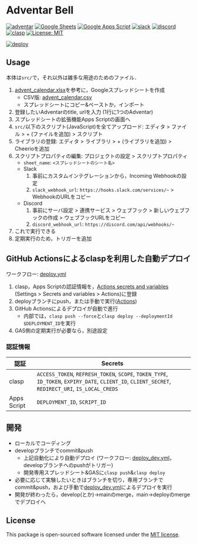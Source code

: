 # Adventar Bell

[![adventar](https://img.shields.io/badge/adventar-D35F4A.svg)](https://adventar.org/) [![Google Sheets](https://img.shields.io/badge/Google%20Sheets-gray.svg?logo=googlesheets)](https://www.google.com/intl/ja_jp/sheets/about/) [![Google Apps Script](https://img.shields.io/badge/Google%20Apps%20Script-gray.svg?logo=googleappsscript)](https://script.google.com/) [![slack](https://img.shields.io/badge/slack-gray.svg?logo=slack)](https://slack.com/) [![discord](https://img.shields.io/badge/discord-gray.svg?logo=discord)](https://discord.com/) [![clasp](https://img.shields.io/badge/deploy%20with-clasp-4285f4.svg)](https://github.com/google/clasp) [![License: MIT](https://img.shields.io/badge/License-MIT-yellow.svg)](https://opensource.org/licenses/MIT)

[![deploy](https://github.com/matchaism/adventar_bell/actions/workflows/deploy.yml/badge.svg?branch=deploy)](https://github.com/matchaism/adventar_bell/actions/workflows/deploy.yml)

## Usage

本体は`src/`で，それ以外は雑多な用途のためのファイル．

 1. [advent_calendar.xlsx](./template/advent_calendar.xlsx)を参考に，Googleスプレッドシートを作成
    - CSV版: [advent_calendar.csv](./template/advent_calendar.csv)
    - スプレッドシートにコピー&ペーストか，インポート
 2. 登録したいAdventarのtitle, urlを入力 (1行に1つのAdventar)
 3. スプレッドシートの拡張機能Apps Scriptの画面へ
 4. `src/`以下のスクリプト(JavaScript)を全てアップロード: エディタ > ファイル > + (ファイルを追加) > スクリプト
 5. ライブラリの登録: エディタ > ライブラリ > + (ライブラリを追加) > Cheerioを追加
 6. スクリプトプロパティの編集: プロジェクトの設定 > スクリプトプロパティ
    - `sheet_name`: `<スプレッドシートのシート名>`
    - Slack
      1. 事前にカスタムインテグレーションから，Incoming Webhookの設定
      2. `slack_webhook_url`: `https://hooks.slack.com/services/~` > WebhookのURLをコピー
    - Discord
      1. 事前にサーバ設定 > 連携サービス > ウェブフック > 新しいウェブフックの作成 > ウェブフックURLをコピー
      2. `discord_webhook_url`: `https://discord.com/api/webhooks/~`
 7. これで実行できる
 8. 定期実行のため，トリガーを追加

## GitHub Actionsによるclaspを利用した自動デプロイ

ワークフロー: [deploy.yml](.github/workflows/deploy.yml)

 1. clasp，Apps Scriptの認証情報を，[Actions secrets and variables](./settings/secrets/actions) (Settings > Secrets and variables > Actions)に登録
 2. deployブランチにpush，または手動で実行([Actions](./actions/))
 3. GitHub Actionsによるデプロイが自動で進行
    - 内部では，`clasp push --force`と`clasp deploy --deploymentId $DEPLOYMENT_ID`を実行
 4. GAS側の定期実行が必要なら，別途設定

### 認証情報

|認証|Secrets|
|---|---|
|clasp|`ACCESS_TOKEN`, `REFRESH_TOKEN`, `SCOPE`, `TOKEN_TYPE`, `ID_TOKEN`, `EXPIRY_DATE`, `CLIENT_ID`, `CLIENT_SECRET`, `REDIRECT_URI`, `IS_LOCAL_CREDS`|
|Apps Script|`DEPLOYMENT_ID`, `SCRIPT_ID`|

## 開発

- ローカルでコーディング
- developブランチでcommit&push
  - 上記自動化により自動デプロイ (ワークフロー: [deploy_dev.yml](.github/workflows/deploy_dev.yml)，developブランチへのpushがトリガー)
  - 開発専用スプレッドシート&GASに`clasp push`&`clasp deploy`
- 必要に応じて実験したいときはブランチを切り，専用ブランチでcommit&push，および手動で[deploy_dev.yml](.github/workflows/deploy_dev.yml)によるデプロイを実行
- 開発が終わったら，develop(とか)->mainのmerge，main->deployのmergeでデプロイへ

## License

This package is open-sourced software licensed under the [MIT license](https://choosealicense.com/licenses/mit/).
